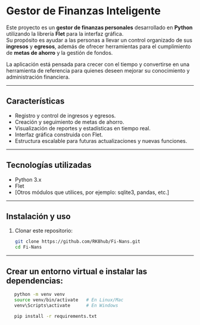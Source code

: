 # Gestor de Finanzas Inteligente

Este proyecto es un **gestor de finanzas personales** desarrollado en **Python** utilizando la librería **Flet** para la interfaz gráfica.  
Su propósito es ayudar a las personas a llevar un control organizado de sus **ingresos** y **egresos**, además de ofrecer herramientas para el cumplimiento de **metas de ahorro** y la gestión de fondos.  

La aplicación está pensada para crecer con el tiempo y convertirse en una herramienta de referencia para quienes deseen mejorar su conocimiento y administración financiera.

---

## Características

- Registro y control de ingresos y egresos.  
- Creación y seguimiento de metas de ahorro.  
- Visualización de reportes y estadísticas en tiempo real.  
- Interfaz gráfica construida con Flet.  
- Estructura escalable para futuras actualizaciones y nuevas funciones.  

---

## Tecnologías utilizadas

- Python 3.x  
- Flet  
- [Otros módulos que utilices, por ejemplo: sqlite3, pandas, etc.]  

---

## Instalación y uso

1. Clonar este repositorio:  
   ```bash
   git clone https://github.com/RK8hub/Fi-Nans.git
   cd Fi-Nans
---
## Crear un entorno virtual e instalar las dependencias:
   ```bash
      python -m venv venv
      source venv/bin/activate   # En Linux/Mac
      venv\Scripts\activate      # En Windows
      
      pip install -r requirements.txt


